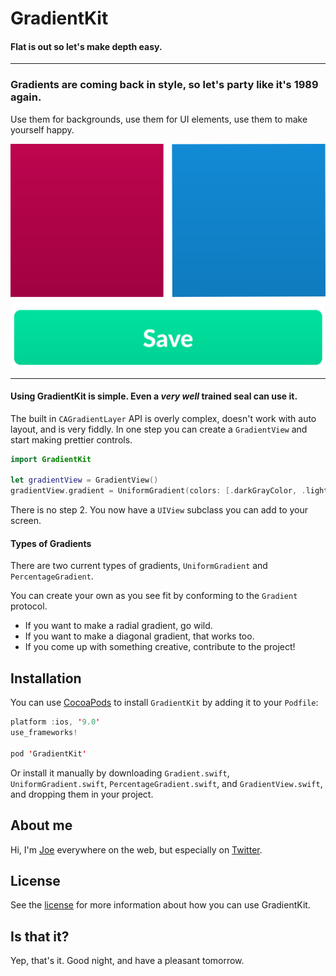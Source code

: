 # GradientKit

#### Flat is out so let's make depth easy.

---

### Gradients are coming back in style, so let's party like it's 1989 again. 

Use them for backgrounds, use them for UI elements, use them to make yourself happy.

![](Images/gradient_examples.png)

---

#### Using GradientKit is simple. Even a _very well_ trained seal can use it.

The built in `CAGradientLayer` API is overly complex, doesn't work with auto layout, and is very fiddly. In one step you can create a `GradientView` and start making prettier controls.

```swift
import GradientKit

let gradientView = GradientView()
gradientView.gradient = UniformGradient(colors: [.darkGrayColor, .lightGrayColor])
```

There is no step 2. You now have a `UIView` subclass you can add to your screen.

#### Types of Gradients

There are two current types of gradients, `UniformGradient` and `PercentageGradient`. 

You can create your own as you see fit by conforming to the `Gradient` protocol.

- If you want to make a radial gradient, go wild. 
- If you want to make a diagonal gradient, that works too. 
- If you come up with something creative, contribute to the project!


## Installation
You can use [CocoaPods](http://cocoapods.org/) to install `GradientKit` by adding it to your `Podfile`:

```swift
platform :ios, '9.0'
use_frameworks!

pod 'GradientKit'
```

Or install it manually by downloading `Gradient.swift`, `UniformGradient.swift`, `PercentageGradient.swift`, and `GradientView.swift`, and dropping them in your project.

## About me

Hi, I'm [Joe](http://fabisevi.ch) everywhere on the web, but especially on [Twitter](https://twitter.com/mergesort).

## License

See the [license](LICENSE) for more information about how you can use GradientKit.

## Is that it?

Yep, that's it. Good night, and have a pleasant tomorrow.
